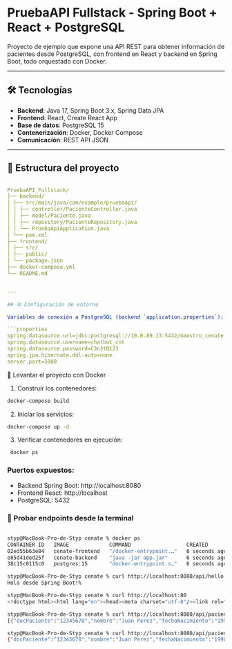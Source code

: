 # PruebaAPI Fullstack - Spring Boot + React + PostgreSQL

Proyecto de ejemplo que expone una API REST para obtener información de pacientes desde PostgreSQL, con frontend en React y backend en Spring Boot, todo orquestado con Docker.

---

## 🛠 Tecnologías

- **Backend**: Java 17, Spring Boot 3.x, Spring Data JPA
- **Frontend**: React, Create React App
- **Base de datos**: PostgreSQL 15
- **Contenerización**: Docker, Docker Compose
- **Comunicación**: REST API JSON

---

## 📂 Estructura del proyecto

```yaml 

PruebaAPI_Fullstack/
├── backend/
│ ├── src/main/java/com/example/pruebaapi/
│ │ ├── controller/PacienteController.java
│ │ ├── model/Paciente.java
│ │ ├── repository/PacienteRepository.java
│ │ └── PruebaApiApplication.java
│ └── pom.xml
├── frontend/
│ ├── src/
│ ├── public/
│ └── package.json
├── docker-compose.yml
└── README.md
```


```yaml

---

## ⚙️ Configuración de entorno

Variables de conexión a PostgreSQL (backend `application.properties`):

```properties
spring.datasource.url=jdbc:postgresql://10.0.89.13:5432/maestro_cenate
spring.datasource.username=chatbot_cnt
spring.datasource.password=C3n3tQ123
spring.jpa.hibernate.ddl-auto=none
server.port=5000

```
🚀 Levantar el proyecto con Docker

1. Construir los contenedores:
```bash
docker-compose build
```

2. Iniciar los servicios:

```bash
docker-compose up -d
```

3.  Verificar contenedores en ejecución:
```bash
 docker ps
```

### Puertos expuestos:

- Backend Spring Boot: http://localhost:8080
- Frontend React: http://localhost
- PostgreSQL: 5432


### 🔗 Probar endpoints desde la terminal

```bash

styp@MacBook-Pro-de-Styp cenate % docker ps
CONTAINER ID   IMAGE             COMMAND                  CREATED         STATUS         PORTS                    NAMES
02ed55b63e84   cenate-frontend   "/docker-entrypoint.…"   6 seconds ago   Up 5 seconds   0.0.0.0:80->80/tcp       cenate-frontend
e85d41ded25f   cenate-backend    "java -jar app.jar"      6 seconds ago   Up 5 seconds   0.0.0.0:8080->8080/tcp   cenate-backend
38c15c0115c0   postgres:15       "docker-entrypoint.s…"   6 seconds ago   Up 6 seconds   0.0.0.0:5432->5432/tcp   cenate-db

styp@MacBook-Pro-de-Styp cenate % curl http://localhost:8080/api/hello
Hola desde Spring Boot!%    

styp@MacBook-Pro-de-Styp cenate % curl http://localhost:80                                                                                  styp@MacBook-Pro-de-Styp cenate % curl http://localhost:80            
<!doctype html><html lang="en"><head><meta charset="utf-8"/><link rel="icon" href="/favicon.ico"/><meta name="viewport" content="width=device-width,initial-scale=1"/><meta name="theme-color" content="#000000"/><meta name="description" content="Web site created using create-react-app"/><link rel="apple-touch-icon" href="/logo192.png"/><link rel="manifest" href="/manifest.json"/><title>React App</title><link href="/static/css/main.77e67bd8.chunk.css" rel="stylesheet"></head><body><noscript>You need to enable JavaScript to run this app.</noscript><div id="root"></div><script>!function(e){function t(t){for(var n,i,a=t[0],c=t[1],f=t[2],p=0,s=[];p<a.length;p++)i=a[p],Object.prototype.hasOwnProperty.call(o,i)&&o[i]&&s.push(o[i][0]),o[i]=0;for(n in c)Object.prototype.hasOwnProperty.call(c,n)&&(e[n]=c[n]);for(l&&l(t);s.length;)s.shift()();return u.push.apply(u,f||[]),r()}function r(){for(var e,t=0;t<u.length;t++){for(var r=u[t],n=!0,a=1;a<r.length;a++){var c=r[a];0!==o[c]&&(n=!1)}n&&(u.splice(t--,1),e=i(i.s=r[0]))}return e}var n={},o={1:0},u=[];function i(t){if(n[t])return n[t].exports;var r=n[t]={i:t,l:!1,exports:{}};return e[t].call(r.exports,r,r.exports,i),r.l=!0,r.exports}i.e=function(e){var t=[],r=o[e];if(0!==r)if(r)t.push(r[2]);else{var n=new Promise((function(t,n){r=o[e]=[t,n]}));t.push(r[2]=n);var u,a=document.createElement("script");a.charset="utf-8",a.timeout=120,i.nc&&a.setAttribute("nonce",i.nc),a.src=function(e){return i.p+"static/js/"+({}[e]||e)+"."+{2:"0d7fcccf"}[e]+".chunk.js"}(e);var c=new Error;u=function(t){a.onerror=a.onload=null,clearTimeout(f);var r=o[e];if(0!==r){if(r){var n=t&&("load"===t.type?"missing":t.type),u=t&&t.target&&t.target.src;c.message="Loading chunk "+e+" failed.\n("+n+": "+u+")",c.name="ChunkLoadError",c.type=n,c.request=u,r[1](c)}o[e]=void 0}};var f=setTimeout((function(){u({type:"timeout",target:a})}),12e4);a.onerror=a.onload=u,document.head.appendChild(a)}return Promise.all(t)},i.m=e,i.c=n,i.d=function(e,t,r){i.o(e,t)||Object.defineProperty(e,t,{enumerable:!0,get:r})},i.r=function(e){"undefined"!=typeof Symbol&&Symbol.toStringTag&&Object.defineProperty(e,Symbol.toStringTag,{value:"Module"}),Object.defineProperty(e,"__esModule",{value:!0})},i.t=function(e,t){if(1&t&&(e=i(e)),8&t)return e;if(4&t&&"object"==typeof e&&e&&e.__esModule)return e;var r=Object.create(null);if(i.r(r),Object.defineProperty(r,"default",{enumerable:!0,value:e}),2&t&&"string"!=typeof e)for(var n in e)i.d(r,n,function(t){return e[t]}.bind(null,n));return r},i.n=function(e){var t=e&&e.__esModule?function(){return e.default}:function(){return e};return i.d(t,"a",t),t},i.o=function(e,t){return Object.prototype.hasOwnProperty.call(e,t)},i.p="/",i.oe=function(e){throw console.error(e),e};var a=this.webpackJsonpfrontend_temp=this.webpackJsonpfrontend_temp||[],c=a.push.bind(a);a.push=t,a=a.slice();for(var f=0;f<a.length;f++)t(a[f]);var l=c;r()}([])</script><script src="/static/js/main.ff5f18ed.chunk.js"></script></body></html>%                                                                             styp@MacBook-Pro-de-Styp cenate % 

styp@MacBook-Pro-de-Styp cenate % curl http://localhost:8080/api/pacientes
[{"docPaciente":"12345678","nombre":"Juan Perez","fechaNacimiento":"1990-05-12","sexo":"M"},{"docPaciente":"87654321","nombre":"Maria Lopez","fechaNacimiento":"1985-11-23","sexo":"F"},{"docPaciente":"11223344","nombre":"Carlos Ramirez","fechaNacimiento":"1992-03-15","sexo":"M"},{"docPaciente":"22334455","nombre":"Ana Torres","fechaNacimiento":"1988-07-22","sexo":"F"},{"docPaciente":"33445566","nombre":"Luis Fernandez","fechaNacimiento":"1995-12-01","sexo":"M"},{"docPaciente":"44556677","nombre":"Sofia Morales","fechaNacimiento":"1991-08-10","sexo":"F"},{"docPaciente":"55667788","nombre":"Miguel Castillo","fechaNacimiento":"1989-05-30","sexo":"M"},{"docPaciente":"66778899","nombre":"Laura Gutierrez","fechaNacimiento":"1993-11-18","sexo":"F"},{"docPaciente":"77889900","nombre":"Diego Sanchez","fechaNacimiento":"1990-02-25","sexo":"M"},{"docPaciente":"88990011","nombre":"Valeria Cruz","fechaNacimiento":"1994-06-12","sexo":"F"},{"docPaciente":"99001122","nombre":"Jorge Alvarez","fechaNacimiento":"1987-09-05","sexo":"M"},{"docPaciente":"10111213","nombre":"Cecilia Rojas","fechaNacimiento":"1996-01-20","sexo":"F"},{"docPaciente":"11121314","nombre":"Fernando Diaz","fechaNacimiento":"1991-04-28","sexo":"M"},{"docPaciente":"12131415","nombre":"Patricia Vargas","fechaNacimiento":"1989-10-07","sexo":"F"}]%                                                                                                   

styp@MacBook-Pro-de-Styp cenate % curl http://localhost:8080/api/pacientes/12345678
{"docPaciente":"12345678","nombre":"Juan Perez","fechaNacimiento":"1990-05-12","sexo":"M"}%   


```

